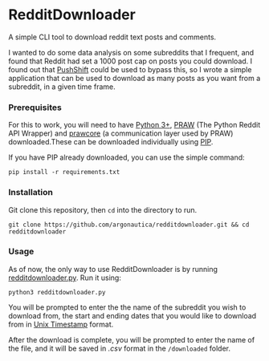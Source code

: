 # RedditDownloader
A simple CLI tool to download reddit text posts and comments. 

I wanted to do some data analysis on some subreddits that I frequent, and found that Reddit had set a 1000 post cap on posts you could download. I found out that [PushShift](https://pushshift.io/) could be used to bypass this, so I wrote a simple application that can be used to download as many posts as you want from a subreddit, in a given time frame. 

### Prerequisites
For this to work, you will need to have [Python 3+](https://www.python.org/download/releases/3.0/), [PRAW](https://pypi.org/project/praw/) (The Python Reddit API Wrapper) and [prawcore](https://pypi.org/project/prawcore/) (a communication layer used by PRAW) downloaded.These can be downloaded individually using [PIP](https://pypi.org/).

If you have PIP already downloaded, you can use the simple command:
```shell script
pip install -r requirements.txt
```  


### Installation

Git clone this repository, then `cd` into the directory to run. 
```shell script
git clone https://github.com/argonautica/redditdownloader.git && cd redditdownloader
```
### Usage
As of now, the only way to use RedditDownloader is by running [redditdownloader.py](https://github.com/argonautica/redditdownloader/blob/master/redditdownloader.py).
Run it using: 
```shell script
python3 redditdownloader.py
```
You will be prompted to enter the the name of the subreddit you wish to download from, the start and ending dates that you would like to download from in [Unix Timestamp](https://www.unixtimestamp.com/index.php) format. 

After the download is complete, you will be prompted to enter the name of the file, and it will be saved in *.csv* format in the `/downloaded` folder. 
